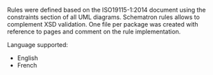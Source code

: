 Rules were defined based on the ISO19115-1:2014 document using
the constraints section of all UML diagrams. 
Schematron rules allows to complement XSD validation.
One file per package was created with reference to pages 
and comment on the rule implementation.


Language supported:
* English
* French